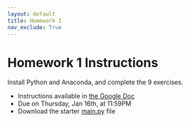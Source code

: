 ```yaml
---
layout: default
title: Homework 1
nav_exclude: True
---
```


# Homework 1 Instructions
Install Python and Anaconda, and complete the 9 exercises. 

* Instructions available in [the Google Doc](https://drive.google.com/open?id=1UmvlrqLf05SdgVWuqb8QyFAUrqPDGjsr8EWX5ZtHC34)
* Due on Thursday, Jan 16th, at 11:59PM
* Download the starter [main.py](main.py) file
